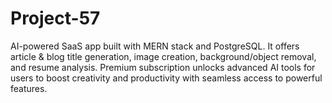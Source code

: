 # Project-57
AI-powered SaaS app built with MERN stack and PostgreSQL. It offers article &amp; blog title generation, image creation, background/object removal, and resume analysis. Premium subscription unlocks advanced AI tools for users to boost creativity and productivity with seamless access to powerful features.

